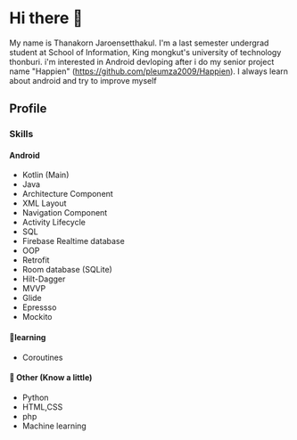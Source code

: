 # Hi there 👋

My name is  Thanakorn Jaroensetthakul. I'm  a last semester undergrad student at School of Information, King mongkut's university of technology thonburi. i'm interested in Android devloping after i do my senior project name "Happien" (https://github.com/pleumza2009/Happien). I always learn about android  and try to improve myself


## Profile

### Skills

#### Android
- Kotlin (Main)
- Java
- Architecture Component 
- XML Layout
- Navigation Component
- Activity Lifecycle
- SQL
- Firebase Realtime database
- OOP
- Retrofit
- Room database (SQLite)
- Hilt-Dagger
- MVVP
- Glide
- Epressso
- Mockito

#### 🌱learning
- Coroutines

#### 🔭 Other (Know a little)
- Python
- HTML,CSS
- php
- Machine learning

<!--
**pleumza2009/pleumza2009** is a ✨ _special_ ✨ repository because its `README.md` (this file) appears on your GitHub profile.

Here are some ideas to get you started:

- 🔭 I’m currently working on ...
- 🌱 I’m currently learning ...
- 👯 I’m looking to collaborate on ...
- 🤔 I’m looking for help with ...
- 💬 Ask me about ...
- 📫 How to reach me: ...
- 😄 Pronouns: ...
- ⚡ Fun fact: ...
-->
